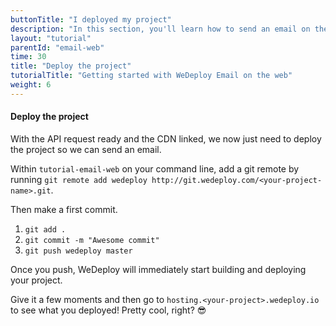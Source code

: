 ```yaml
---
buttonTitle: "I deployed my project"
description: "In this section, you'll learn how to send an email on the web using the WeDeploy API Client."
layout: "tutorial"
parentId: "email-web"
time: 30
title: "Deploy the project"
tutorialTitle: "Getting started with WeDeploy Email on the web"
weight: 6
---
```


#### Deploy the project

With the API request ready and the CDN linked, we now just need to deploy the project so we can send an email.

Within `tutorial-email-web` on your command line, add a git remote by running `git remote add wedeploy http://git.wedeploy.com/<your-project-name>.git`.

Then make a first commit. 
1. `git add .`
2. `git commit -m "Awesome commit"`
3. `git push wedeploy master`

Once you push, WeDeploy will immediately start building and deploying your project.

Give it a few moments and then go to `hosting.<your-project>.wedeploy.io` to see what you deployed! Pretty cool, right? 😎

